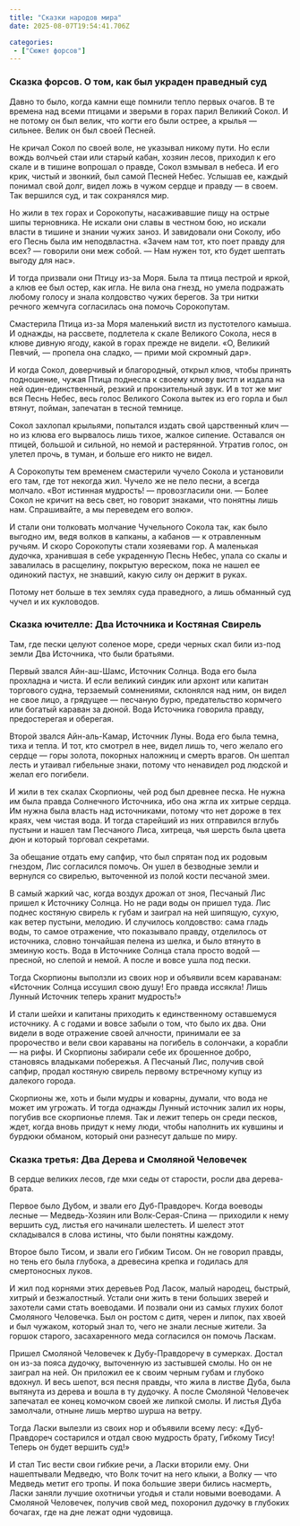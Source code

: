 ```yaml
---
title: "Сказки народов мира"
date: 2025-08-07T19:54:41.706Z

categories:
 - ["Сюжет форсов"]
---
```


### Сказка форсов. О том, как был украден праведный суд

Давно то было, когда камни еще помнили тепло первых очагов. В те времена
над всеми птицами и зверьми в горах парил Великий Сокол. И не потому он
был велик, что когти его были острее, а крылья — сильнее. Велик он был
своей Песней.

Не кричал Сокол по своей воле, не указывал никому пути. Но если вождь
волчьей стаи или старый кабан, хозяин лесов, приходил к его скале и в
тишине вопрошал о правде, Сокол взмывал в небеса. И его крик, чистый и
звонкий, был самой Песней Небес. Услышав ее, каждый понимал свой долг,
видел ложь в чужом сердце и правду — в своем. Так вершился суд, и так
сохранялся мир.

Но жили в тех горах и Сорокопуты, насаживавшие пищу на острые шипы
терновника. Не искали они славы в честном бою, но искали власти в тишине
и знании чужих заноз. И завидовали они Соколу, ибо его Песнь была им
неподвластна. «Зачем нам тот, кто поет правду для всех? — говорили они
меж собой. — Нам нужен тот, кто будет шептать выгоду для нас».

И тогда призвали они Птицу из-за Моря. Была та птица пестрой и яркой, а
клюв ее был остер, как игла. Не вила она гнезд, но умела подражать
любому голосу и знала колдовство чужих берегов. За три нитки речного
жемчуга согласилась она помочь Сорокопутам.

Смастерила Птица из-за Моря маленький вистл из пустотелого камыша. И
однажды, на рассвете, подлетела к скале Великого Сокола, неся в клюве
дивную ягоду, какой в горах прежде не видели. «О, Великий Певчий, —
пропела она сладко, — прими мой скромный дар».

И когда Сокол, доверчивый и благородный, открыл клюв, чтобы принять
подношение, чужая Птица поднесла к своему клюву вистл и издала на ней
один-единственный, резкий и пронзительный звук. И в тот же миг вся Песнь
Небес, весь голос Великого Сокола вытек из его горла и был втянут,
пойман, запечатан в тесной темнице.

Сокол захлопал крыльями, попытался издать свой царственный клич — но из
клюва его вырвалось лишь тихое, жалкое сипение. Оставался он птицей,
большой и сильной, но немой и растерянной. Утратив голос, он улетел
прочь, в туман, и больше его никто не видел.

А Сорокопуты тем временем смастерили чучело Сокола и установили его там,
где тот некогда жил. Чучело же не пело песни, а всегда молчало. «Вот
истинная мудрость! — провозгласили они. — Более Сокол не кричит на весь
свет, но говорит знаками, что понятны лишь нам. Спрашивайте, а мы
переведем его волю».

И стали они толковать молчание Чучельного Сокола так, как было выгодно
им, ведя волков в капканы, а кабанов — к отравленным ручьям. И скоро
Сорокопуты стали хозяевами гор. А маленькая дудочка, хранившая в себе
украденную Песнь Небес, упала со скалы и завалилась в расщелину,
покрытую вереском, пока не нашел ее одинокий пастух, не знавший, какую
силу он держит в руках.

Потому нет больше в тех землях суда праведного, а лишь обманный суд
чучел и их кукловодов.

### Сказка ючителле: Два Источника и Костяная Свирель

Там, где пески целуют соленое море, среди черных скал били из-под земли
Два Источника, что были братьями.

Первый звался Айн-аш-Шамс, Источник Солнца. Вода его была прохладна и
чиста. И если великий синдик или архонт или капитан торгового судна,
терзаемый сомнениями, склонялся над ним, он видел не свое лицо, а
грядущее — песчаную бурю, предательство кормчего или богатый караван за
дюной. Вода Источника говорила правду, предостерегая и оберегая.

Второй звался Айн-аль-Камар, Источник Луны. Вода его была темна, тиха и
тепла. И тот, кто смотрел в нее, видел лишь то, чего желало его сердце —
горы золота, покорных наложниц и смерть врагов. Он шептал лесть и
утаивал гибельные знаки, потому что ненавидел род людской и желал его
погибели.

И жили в тех скалах Скорпионы, чей род был древнее песка. Не нужна им
была правда Солнечного Источника, ибо она жгла их хитрые сердца. Им
нужна была власть над источниками, потому что нет дороже в тех краях,
чем чистая вода. И тогда старейший из них отправился вглубь пустыни и
нашел там Песчаного Лиса, хитреца, чья шерсть была цвета дюн и который
торговал секретами.

За обещание отдать ему сапфир, что был спрятан под их родовым гнездом,
Лис согласился помочь. Он ушел в безводные земли и вернулся со свирелью,
выточенной из полой кости песчаной змеи.

В самый жаркий час, когда воздух дрожал от зноя, Песчаный Лис пришел к
Источнику Солнца. Но не ради воды он пришел туда. Лис поднес костяную
свирель к губам и заиграл на ней шипящую, сухую, как ветер пустыни,
мелодию. И случилось колдовство: сама гладь воды, то самое отражение,
что показывало правду, отделилось от источника, словно тончайшая пелена
из шелка, и было втянуто в змеиную кость. Вода в Источнике Солнца стала
просто водой — пресной, но слепой и немой. А после и вовсе ушла под
пески.

Тогда Скорпионы выползли из своих нор и объявили всем караванам:
«Источник Солнца иссушил свою душу! Его правда иссякла! Лишь Лунный
Источник теперь хранит мудрость!»

И стали шейхи и капитаны приходить к единственному оставшемуся
источнику. А с годами и вовсе забыли о том, что было их два. Они видели
в воде отражение своей алчности, принимали ее за пророчество и вели свои
караваны на погибель в солончаки, а корабли — на рифы. И Скорпионы
забирали себе их брошенное добро, становясь владыками побережья. А
Песчаный Лис, получив свой сапфир, продал костяную свирель первому
встречному купцу из далекого города.

Скорпионы же, хоть и были мудры и коварны, думали, что вода не может им
угрожать. И тогда однажды Лунный источник залил их норы, погубив все
скорпионье племя. Так и лежит теперь он среди песков, ждет, когда вновь
придут к нему люди, чтобы наполнить их кувшины и бурдюки обманом,
который они разнесут дальше по миру.

### Сказка третья: Два Дерева и Смоляной Человечек

В сердце великих лесов, где мхи седы от старости, росли два
дерева-брата.

Первое было Дубом, и звали его Дуб-Правдореч. Когда воеводы лесные —
Медведь-Хозяин или Волк-Серая-Спина — приходили к нему вершить суд,
листья его начинали шелестеть. И шелест этот складывался в слова истины,
что были понятны каждому.

Второе было Тисом, и звали его Гибким Тисом. Он не говорил правды, но
тень его была глубока, а древесина крепка и годилась для смертоносных
луков.

И жил под корнями этих деревьев Род Ласок, малый народец, быстрый,
хитрый и безжалостный. Устали они жить в тени больших зверей и захотели
сами стать воеводами. И позвали они из самых глухих болот Смоляного
Человечка. Был он ростом с дитя, черен и липок, пах хвоей и был чужаком,
который знал то, чего не знали лесные жители. За горшок старого,
засахаренного меда согласился он помочь Ласкам.

Пришел Смоляной Человечек к Дубу-Правдоречу в сумерках. Достал он из-за
пояса дудочку, выточенную из застывшей смолы. Но он не заиграл на ней.
Он приложил ее к своим черным губам и глубоко вдохнул. И весь шепот, вся
песня правды, что жила в листве Дуба, была вытянута из дерева и вошла в
ту дудочку. А после Смоляной Человечек запечатал ее конец комочком своей
же липкой смолы. И листья Дуба замолчали, отныне лишь мертво шурша на
ветру.

Тогда Ласки вылезли из своих нор и объявили всему лесу: «Дуб-Правдореч
состарился и отдал свою мудрость брату, Гибкому Тису! Теперь он будет
вершить суд!»

И стал Тис вести свои гибкие речи, а Ласки вторили ему. Они нашептывали
Медведю, что Волк точит на него клыки, а Волку — что Медведь метит его
тропы. И пока большие звери бились насмерть, Ласки заняли лучшие
охотничьи угодья и стали новыми воеводами. А Смоляной Человечек, получив
свой мед, похоронил дудочку в глубоких бочагах, где на дне лежат одни
чудовища.
